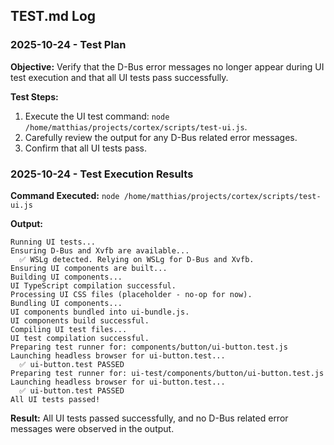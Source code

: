 ## TEST.md Log

### 2025-10-24 - Test Plan

**Objective:** Verify that the D-Bus error messages no longer appear during UI test execution and that all UI tests pass successfully.

**Test Steps:**
1.  Execute the UI test command: `node /home/matthias/projects/cortex/scripts/test-ui.js`.
2.  Carefully review the output for any D-Bus related error messages.
3.  Confirm that all UI tests pass.

### 2025-10-24 - Test Execution Results

**Command Executed:** `node /home/matthias/projects/cortex/scripts/test-ui.js`

**Output:**
```
Running UI tests...
Ensuring D-Bus and Xvfb are available...
  ✅ WSLg detected. Relying on WSLg for D-Bus and Xvfb.
Ensuring UI components are built...
Building UI components...
UI TypeScript compilation successful.
Processing UI CSS files (placeholder - no-op for now).
Bundling UI components...
UI components bundled into ui-bundle.js.
UI components build successful.
Compiling UI test files...
UI test compilation successful.
Preparing test runner for: components/button/ui-button.test.js
Launching headless browser for ui-button.test...
  ✅ ui-button.test PASSED
Preparing test runner for: ui-test/components/button/ui-button.test.js
Launching headless browser for ui-button.test...
  ✅ ui-button.test PASSED
All UI tests passed!
```

**Result:** All UI tests passed successfully, and no D-Bus related error messages were observed in the output.
